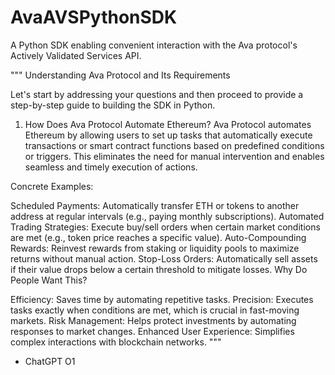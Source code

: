 # AvaAVSPythonSDK
A Python SDK enabling convenient interaction with the Ava protocol's Actively Validated Services API.


"""
Understanding Ava Protocol and Its Requirements

Let's start by addressing your questions and then proceed to provide a step-by-step guide to building the SDK in Python.

1. How Does Ava Protocol Automate Ethereum?
Ava Protocol automates Ethereum by allowing users to set up tasks that automatically execute transactions or smart contract functions based on predefined conditions or triggers. This eliminates the need for manual intervention and enables seamless and timely execution of actions.

Concrete Examples:

Scheduled Payments: Automatically transfer ETH or tokens to another address at regular intervals (e.g., paying monthly subscriptions).
Automated Trading Strategies: Execute buy/sell orders when certain market conditions are met (e.g., token price reaches a specific value).
Auto-Compounding Rewards: Reinvest rewards from staking or liquidity pools to maximize returns without manual action.
Stop-Loss Orders: Automatically sell assets if their value drops below a certain threshold to mitigate losses.
Why Do People Want This?

Efficiency: Saves time by automating repetitive tasks.
Precision: Executes tasks exactly when conditions are met, which is crucial in fast-moving markets.
Risk Management: Helps protect investments by automating responses to market changes.
Enhanced User Experience: Simplifies complex interactions with blockchain networks.
"""

- ChatGPT O1
